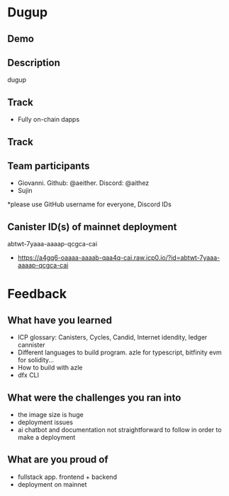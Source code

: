# Dugup

## Demo

## Description

dugup

## Track

- Fully on-chain dapps

## Track

## Team participants

- Giovanni. Github: @aeither. Discord: @aithez
- Sujin

\*please use GitHub username for everyone, Discord IDs

## Canister ID(s) of mainnet deployment

abtwt-7yaaa-aaaap-qcgca-cai

- https://a4gq6-oaaaa-aaaab-qaa4q-cai.raw.icp0.io/?id=abtwt-7yaaa-aaaap-qcgca-cai

# Feedback

## What have you learned

- ICP glossary: Canisters, Cycles, Candid, Internet idendity, ledger cannister
- Different languages to build program. azle for typescript, bitfinity evm for solidity...
- How to build with azle
- dfx CLI

## What were the challenges you ran into

- the image size is huge
- deployment issues
- ai chatbot and documentation not straightforward to follow in order to make a deployment

## What are you proud of

- fullstack app. frontend + backend
- deployment on mainnet
